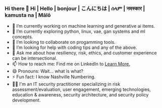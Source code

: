 ### Hi there 👋 Hi | Hello | bonjour | こんにちは | ሰላም | नमस्कार | kamusta na | Mālō


- 🔭 I’m currently working on machine learning and generative ai items.
- 🌱 I’m currently exploring python, linux, vae, gan systems and ml concepts.
- 👯 I’m looking to collaborate on progamming tools.
- 🤔 I’m looking for help with coding tips and any of the above.
- 💬 Ask me about how resiliency, risk, ethics, and customer experience can be intersectional.
- 📫 How to reach me: Find me on LinkedIn to [Learn More.](https://www.linkedin.com/in/charhunte)
- 😄 Pronouns: Wait... what is what?
- ⚡ Fun fact: I know Nashville Numbering.
- 👨‍💻 I'm an IT security practitioner specializing in risk assessment/evaluation, user engagement, emerging technologies, education & awareness, security architecture, and security policy development.

